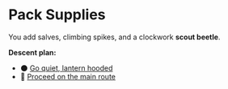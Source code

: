 # Pack Supplies

You add salves, climbing spikes, and a clockwork **scout beetle**.

**Descent plan:**
- :new_moon: [Go quiet, lantern hooded](./stealth-approach.md)
- :flashlight: [Proceed on the main route](./beacon-approach.md)
